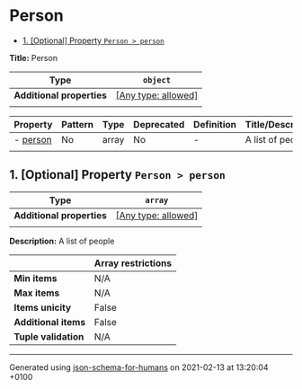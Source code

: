 # Person

- [1. [Optional] Property `Person > person`](#person)

**Title:** Person

| Type | `object` |
| ---- | --- |
| **Additional properties** |[[Any type: allowed]](# "Additional Properties of any type are allowed.")|
|  |  |

| Property | Pattern | Type | Deprecated | Definition | Title/Description |
| -------- | ------- | ---- | ---------- | ---------- | ----------------- |
|-  [person](#person)|No|array|No| -|A list of people|
|  |  |  |  |  |

## <a name="person"></a>1. [Optional] Property `Person > person`

| Type | `array` |
| ---- | --- |
| **Additional properties** |[[Any type: allowed]](# "Additional Properties of any type are allowed.")|
|  |  |

**Description:** A list of people

|                       | Array restrictions |
| --------------------- | ------------------ |
| **Min items**         | N/A |
| **Max items**         | N/A |
| **Items unicity**     | False |
| **Additional items**  | False |
| **Tuple validation**  | N/A |

----------------------------------------------------------------------------------------------------------------------------
Generated using [json-schema-for-humans](https://github.com/coveooss/json-schema-for-humans) on 2021-02-13 at 13:20:04 +0100